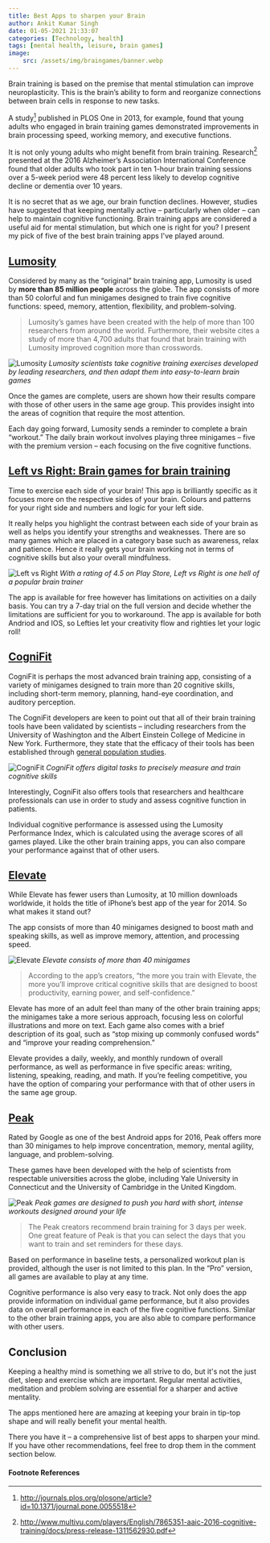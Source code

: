 ```yaml
---
title: Best Apps to sharpen your Brain
author: Ankit Kumar Singh
date: 01-05-2021 21:33:07
categories: [Technology, health]
tags: [mental health, leisure, brain games]
image:
    src: /assets/img/braingames/banner.webp
---
```

Brain training is based on the premise that mental stimulation can improve neuroplasticity. This is the brain’s ability to form and reorganize connections between brain cells in response to new tasks.

A study[^study] published in PLOS One in 2013, for example, found that young adults who engaged in brain training games demonstrated improvements in brain processing speed, working memory, and executive functions.

It is not only young adults who might benefit from brain training. Research[^research] presented at the 2016 Alzheimer’s Association International Conference found that older adults who took part in ten 1-hour brain training sessions over a 5-week period were 48 percent less likely to develop cognitive decline or dementia over 10 years.

It is no secret that as we age, our brain function declines. However, studies have suggested that keeping mentally active – particularly when older – can help to maintain cognitive functioning. Brain training apps are considered a useful aid for mental stimulation, but which one is right for you? I present my pick of five of the best brain training apps I've played around.

## [Lumosity](https://www.lumosity.com/)

Considered by many as the “original” brain training app, Lumosity is used by **more than 85 million people** across the globe. The app consists of more than 50 colorful and fun minigames designed to train five cognitive functions: speed, memory, attention, flexibility, and problem-solving.

> Lumosity’s games have been created with the help of more than 100 researchers from around the world. Furthermore, their website cites a study of more than 4,700 adults that found that brain training with Lumosity improved cognition more than crosswords.

![Lumosity](/assets/img/braingames/lumosity.svg)
_Lumosity scientists take cognitive training exercises developed by leading researchers, and then adapt them into easy-to-learn brain games_

Once the games are complete, users are shown how their results compare with those of other users in the same age group. This provides insight into the areas of cognition that require the most attention.

Each day going forward, Lumosity sends a reminder to complete a brain “workout.” The daily brain workout involves playing three minigames – five with the premium version – each focusing on the five cognitive functions.


## [Left vs Right: Brain games for brain training](https://play.google.com/store/apps/details?id=com.mochibits.google.leftvsright&hl=en_US&gl=US)

Time to exercise each side of your brain! This app is brilliantly specific as it focuses more on the respective sides of your brain. Colours and patterns for your right side and numbers and logic for your left side.

It really helps you highlight the contrast between each side of your brain as well as helps you identify your strengths and weaknesses. There are so many games which are placed in a category base such as awareness, relax and patience. Hence it really gets your brain working not in terms of cognitive skills but also your overall mindfulness.

![Left vs Right](/assets/img/braingames/leftvsright.webp)
_With a rating of 4.5 on Play Store, Left vs Right is one hell of a popular brain trainer_

The app is available for free however has limitations on activities on a daily basis. You can try a 7-day trial on the full version and decide whether the limitations are sufficient for you to workaround. The app is available for both Andriod and IOS, so Lefties let your creativity flow and righties let your logic roll!


## [CogniFit](https://www.cognifit.com/)

CogniFit is perhaps the most advanced brain training app, consisting of a variety of minigames designed to train more than 20 cognitive skills, including short-term memory, planning, hand-eye coordination, and auditory perception.

The CogniFit developers are keen to point out that all of their brain training tools have been validated by scientists – including researchers from the University of Washington and the Albert Einstein College of Medicine in New York. Furthermore, they state that the efficacy of their tools has been established through [general population studies](https://www.ncbi.nlm.nih.gov/pubmed/?term=Novel+Television-Based+Cognitive+Training+Improves+Working+Memory+and+Executive+Function).

![CogniFit](/assets/img/braingames/cognifit.webp)
_CogniFit offers digital tasks to precisely measure and train cognitive skills_

Interestingly, CogniFit also offers tools that researchers and healthcare professionals can use in order to study and assess cognitive function in patients.

Individual cognitive performance is assessed using the Lumosity Performance Index, which is calculated using the average scores of all games played. Like the other brain training apps, you can also compare your performance against that of other users.


## [Elevate](https://www.elevateapp.com/)

While Elevate has fewer users than Lumosity, at 10 million downloads worldwide, it holds the title of iPhone’s best app of the year for 2014. So what makes it stand out?

The app consists of more than 40 minigames designed to boost math and speaking skills, as well as improve memory, attention, and processing speed.

![Elevate](/assets/img/braingames/elevate.webp)
_Elevate consists of more than 40 minigames_

> According to the app’s creators, “the more you train with Elevate, the more you’ll improve critical cognitive skills that are designed to boost productivity, earning power, and self-confidence.”

Elevate has more of an adult feel than many of the other brain training apps; the minigames take a more serious approach, focusing less on colorful illustrations and more on text. Each game also comes with a brief description of its goal, such as “stop mixing up commonly confused words” and “improve your reading comprehension.”

Elevate provides a daily, weekly, and monthly rundown of overall performance, as well as performance in five specific areas: writing, listening, speaking, reading, and math. If you’re feeling competitive, you have the option of comparing your performance with that of other users in the same age group.

## [Peak](http://www.peak.net/)

Rated by Google as one of the best Android apps for 2016, Peak offers more than 30 minigames to help improve concentration, memory, mental agility, language, and problem-solving.

These games have been developed with the help of scientists from respectable universities across the globe, including Yale University in Connecticut and the University of Cambridge in the United Kingdom.

![Peak](/assets/img/braingames/peak.webp)
_Peak games are designed to push you hard with short, intense workouts designed around your life_

> The Peak creators recommend brain training for 3 days per week. One great feature of Peak is that you can select the days that you want to train and set reminders for these days.

Based on performance in baseline tests, a personalized workout plan is provided, although the user is not limited to this plan. In the “Pro” version, all games are available to play at any time.

Cognitive performance is also very easy to track. Not only does the app provide information on individual game performance, but it also provides data on overall performance in each of the five cognitive functions. Similar to the other brain training apps, you are also able to compare performance with other users.


## Conclusion

Keeping a healthy mind is something we all strive to do, but it's not the just diet, sleep and exercise which are important. Regular mental activities, meditation and problem solving are essential for a sharper and active mentality.

The apps mentioned here are amazing at keeping your brain in tip-top shape and will really benefit your mental health.

There you have it – a comprehensive list of best apps to sharpen your mind. If you have other recommendations, feel free to drop them in the comment section below.


#### Footnote References

[^study]: <http://journals.plos.org/plosone/article?id=10.1371/journal.pone.0055518>
[^research]: <http://www.multivu.com/players/English/7865351-aaic-2016-cognitive-training/docs/press-release-1311562930.pdf>